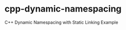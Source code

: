 cpp-dynamic-namespacing
=======================

C++ Dynamic Namespacing with Static Linking Example
